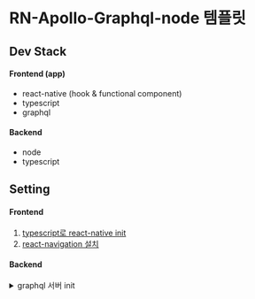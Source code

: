 # RN-Apollo-Graphql-node 템플릿

## Dev Stack
#### Frontend (app)
- react-native (hook & functional component)
- typescript
- graphql

#### Backend
- node
- typescript


## Setting
#### Frontend
1. [typescript로 react-native init](https://facebook.github.io/react-native/docs/typescript)
2. [react-navigation 설치](https://reactnavigation.org/docs/en/getting-started.html)

#### Backend
<details>
<summary>graphql 서버 init</summary>

참고 : [graphql서버 init](https://code0xff.tistory.com/166)
1. backend level에서 package.json 생성하기
 > npm init -y
2. 필요한 모듈들 설치해주자
> npm install graphql-yoga
> npm install -g nodemon 
> npm install @babel/core @babel/cli @babel/node @babel/preset-env --save-dev
3. backend level에  .babelrc 파일을 생성하여 babel preset 설정하기
```
{
  "presets": ["@babel/preset-env"]
}
```
4.  package.json 파일을 열어 scripts에 start를 추가해줍니다. 이때 nodemon과 babel-node를 사용하여 프로그램을 실행시키도록 명령어를 입력해줍니다.
```
"scripts": {
    "start": "nodemon --exec babel-node index.js",
    ...
  },
```
5. backend level에 index.js 생성후 아래 내용 입력
```js
import { GraphQLServer } from 'graphql-yoga'
// ... or using `require()`
// const { GraphQLServer } = require('graphql-yoga')

const typeDefs = `
  type Query {
    hello(name: String): String!
  }
`

const resolvers = {
  Query: {
    hello: (_, { name }) => `Hello ${name || 'World'}`,
  },
}

const server = new GraphQLServer({ typeDefs, resolvers })
server.start(() => console.log('Server is running on localhost:4000'))
```
6. > npm start
7. [localhost:4000](localhost:4000)에 접속해서 아래 처럼 입력하고 결과가 나오면 성공
```
{
  hello
}
```

</details>